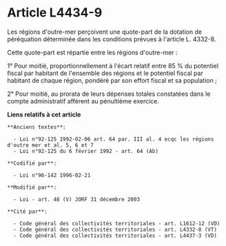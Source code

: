 # Article L4434-9

Les régions d'outre-mer perçoivent une quote-part de la dotation de péréquation déterminée dans les conditions prévues à
l'article L. 4332-8.

Cette quote-part est répartie entre les régions d'outre-mer :

1° Pour moitié, proportionnellement à l'écart relatif entre 85 % du potentiel fiscal par habitant de l'ensemble des régions
et le potentiel fiscal par habitant de chaque région, pondéré par son effort fiscal et sa population ;

2° Pour moitié, au prorata de leurs dépenses totales constatées dans le compte administratif afférent au pénultième exercice.

**Liens relatifs à cet article**

	**Anciens textes**:

	  - Loi n°92-125 1992-02-06 art. 64 par. III al. 4 ecqc les régions d'outre mer et al. 5, 6 et 7
	  - Loi n°92-125 du 6 février 1992 - art. 64 (Ab)

	**Codifié par**:

	  - Loi n°96-142 1996-02-21

	**Modifié par**:

	  - Loi - art. 48 (V) JORF 31 décembre 2003

	**Cité par**:

	  - Code général des collectivités territoriales - art. L1612-12 (VD)
	  - Code général des collectivités territoriales - art. L4332-8 (VT)
	  - Code général des collectivités territoriales - art. L4437-3 (VD)

